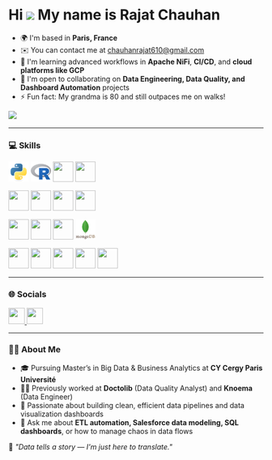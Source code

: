 Hi ![](https://user-images.githubusercontent.com/18350557/176309783-0785949b-9127-417c-8b55-ab5a4333674e.gif) My name is Rajat Chauhan
=====================================================================================================================================

* 🌍  I'm based in **Paris, France**
* ✉️  You can contact me at [chauhanrajat610@gmail.com](mailto:chauhanrajat610@gmail.com)
* 🧠  I'm learning advanced workflows in **Apache NiFi**, **CI/CD**, and **cloud platforms like GCP**
* 🤝  I'm open to collaborating on **Data Engineering, Data Quality, and Dashboard Automation** projects
* ⚡  Fun fact: My grandma is 80 and still outpaces me on walks!

<a href="https://twitter.com/rajat022" target="_blank" rel="noreferrer"><img
src="https://img.shields.io/twitter/follow/rajat022?logo=twitter&style=for-the-badge&color=0891b2&labelColor=1c1917"
/></a>

---

### 💻 Skills

<p align="left">
  <!-- Languages -->
  <a href="https://www.python.org/" target="_blank"><img src="https://raw.githubusercontent.com/devicons/devicon/master/icons/python/python-original.svg" width="40" height="40"/></a>
  <a href="https://www.r-project.org/" target="_blank"><img src="https://raw.githubusercontent.com/devicons/devicon/master/icons/r/r-original.svg" width="40" height="40"/></a>
  <a href="https://www.w3schools.com/sql/" target="_blank"><img src="https://img.icons8.com/color/48/000000/sql.png" width="40" height="40"/></a>
  <a href="https://spark.apache.org/docs/latest/api/python/index.html" target="_blank"><img src="https://upload.wikimedia.org/wikipedia/commons/f/f3/Apache_Spark_logo.svg" width="40" height="40"/></a>
  
  <!-- Data Tools -->
  <a href="https://www.tableau.com/" target="_blank"><img src="https://img.icons8.com/color/48/000000/tableau-software.png" width="40" height="40"/></a>
  <a href="https://powerbi.microsoft.com/" target="_blank"><img src="https://img.icons8.com/color/48/000000/power-bi.png" width="40" height="40"/></a>
  <a href="https://www.metabase.com/" target="_blank"><img src="https://seeklogo.com/images/M/metabase-logo-F3D7BF47B0-seeklogo.com.png" width="40" height="40"/></a>
  <a href="https://www.microsoft.com/en-us/microsoft-365/excel" target="_blank"><img src="https://img.icons8.com/color/48/000000/microsoft-excel-2019--v1.png" width="40" height="40"/></a>
  
  <!-- Big Data & Cloud -->
  <a href="https://cloud.google.com/" target="_blank"><img src="https://www.vectorlogo.zone/logos/google_cloud/google_cloud-icon.svg" width="40" height="40"/></a>
  <a href="https://azure.microsoft.com/" target="_blank"><img src="https://img.icons8.com/color/48/000000/azure-1.png" width="40" height="40"/></a>
  <a href="https://hadoop.apache.org/" target="_blank"><img src="https://upload.wikimedia.org/wikipedia/commons/0/0e/Hadoop_logo.svg" width="40" height="40"/></a>
  <a href="https://www.mongodb.com/" target="_blank"><img src="https://raw.githubusercontent.com/devicons/devicon/master/icons/mongodb/mongodb-original-wordmark.svg" width="40" height="40"/></a>

  <!-- Tools & Platforms -->
  <a href="https://www.salesforce.com/" target="_blank"><img src="https://img.icons8.com/color/48/000000/salesforce.png" width="40" height="40"/></a>
  <a href="https://git-scm.com/" target="_blank"><img src="https://www.vectorlogo.zone/logos/git-scm/git-scm-icon.svg" width="40" height="40"/></a>
  <a href="https://www.atlassian.com/software/jira" target="_blank"><img src="https://img.icons8.com/color/48/000000/jira.png" width="40" height="40"/></a>
  <a href="https://airflow.apache.org/" target="_blank"><img src="https://airflow.apache.org/images/airflow-logo.png" width="40" height="40"/></a>
  <a href="https://www.databricks.com/" target="_blank"><img src="https://avatars.githubusercontent.com/u/36366663?s=200&v=4" width="40" height="40"/></a>
</p>

---

### 🌐 Socials

<p align="left"> 
<a href="https://www.github.com/Rajat022" target="_blank" rel="noreferrer">
<img src="https://raw.githubusercontent.com/danielcranney/readme-generator/main/public/icons/socials/github.svg" width="32" height="32" />
</a> 
<a href="https://www.linkedin.com/in/rajat022" target="_blank" rel="noreferrer">
<img src="https://raw.githubusercontent.com/danielcranney/readme-generator/main/public/icons/socials/linkedin.svg" width="32" height="32" />
</a> 
</p>

---

### 👨‍💻 About Me

- 🎓 Pursuing Master’s in Big Data & Business Analytics at **CY Cergy Paris Université**
- 👨‍💼 Previously worked at **Doctolib** (Data Quality Analyst) and **Knoema** (Data Engineer)
- 🚀 Passionate about building clean, efficient data pipelines and data visualization dashboards
- 💬 Ask me about **ETL automation, Salesforce data modeling, SQL dashboards**, or how to manage chaos in data flows

🧠 _"Data tells a story — I'm just here to translate."_
